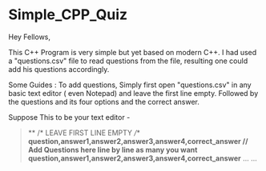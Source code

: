 # Simple_CPP_Quiz

Hey Fellows,

This C++ Program is very simple but yet based on modern C++. I had used a "questions.csv" file to read questions from the file, resulting one could add his questions accordingly.

Some Guides : 
To add questions, Simply first open "questions.csv" in any basic text editor ( even Notepad) and leave the first line empty.
Followed by the questions and its four options and the correct answer.

Suppose This to be your text editor -
>
>**   /* LEAVE FIRST LINE EMPTY */**
>**question,answer1,answer2,answer3,answer4,correct_answer                     // Add Questions here line by line as many you want**
>**question,answer1,answer2,answer3,answer4,correct_answer**
> ...
> ...
